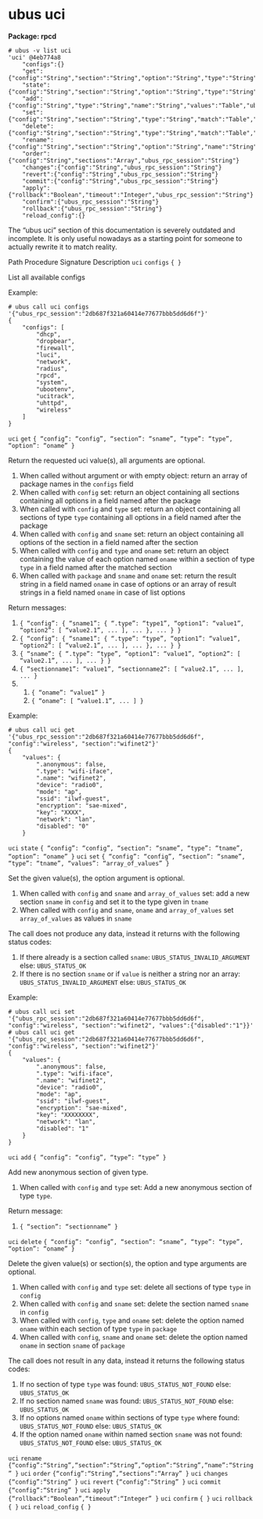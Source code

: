 # ubus uci

**Package: rpcd**

```
# ubus -v list uci
'uci' @4eb774a8
	"configs":{}
	"get":{"config":"String","section":"String","option":"String","type":"String","match":"Table","ubus_rpc_session":"String"}
	"state":{"config":"String","section":"String","option":"String","type":"String","match":"Table","ubus_rpc_session":"String"}
	"add":{"config":"String","type":"String","name":"String","values":"Table","ubus_rpc_session":"String"}
	"set":{"config":"String","section":"String","type":"String","match":"Table","values":"Table","ubus_rpc_session":"String"}
	"delete":{"config":"String","section":"String","type":"String","match":"Table","option":"String","options":"Array","ubus_rpc_session":"String"}
	"rename":{"config":"String","section":"String","option":"String","name":"String","ubus_rpc_session":"String"}
	"order":{"config":"String","sections":"Array","ubus_rpc_session":"String"}
	"changes":{"config":"String","ubus_rpc_session":"String"}
	"revert":{"config":"String","ubus_rpc_session":"String"}
	"commit":{"config":"String","ubus_rpc_session":"String"}
	"apply":{"rollback":"Boolean","timeout":"Integer","ubus_rpc_session":"String"}
	"confirm":{"ubus_rpc_session":"String"}
	"rollback":{"ubus_rpc_session":"String"}
	"reload_config":{}
```

The “ubus uci” section of this documentation is severely outdated and incomplete. It is only useful nowadays as a starting point for someone to actually rewrite it to match reality.

Path Procedure Signature Description `uci` `configs` `{ }`

List all available configs

Example:

```
# ubus call uci configs '{"ubus_rpc_session":"2db687f321a60414e77677bbb5dd6d6f"}'
{
	"configs": [
		"dhcp",
		"dropbear",
		"firewall",
		"luci",
		"network",
		"radius",
		"rpcd",
		"system",
		"ubootenv",
		"ucitrack",
		"uhttpd",
		"wireless"
	]
}
```

`uci` `get` `{ “config”: “config”, “section”: “sname”, “type”: “type”, “option”: “oname” }`

Return the requested uci value(s), all arguments are optional.

1. When called without argument or with empty object: return an array of package names in the `configs` field
2. When called with `config` set: return an object containing all sections containing all options in a field named after the package
3. When called with `config` and `type` set: return an object containing all sections of type `type` containing all options in a field named after the package
4. When called with `config` and `sname` set: return an object containing all options of the section in a field named after the section
5. When called with `config` and `type` and `oname` set: return an object containing the value of each option named `oname` within a section of type `type` in a field named after the matched section
6. When called with `package` and `sname` and `oname` set: return the result string in a field named `oname` in case of options or an array of result strings in a field named `oname` in case of list options

Return messages:

1. `{ “config”: { “sname1”: { “.type”: “type1”, “option1”: “value1”, “option2”: [ “value2.1”, ... ], ... }, ... } }`
2. `{ “config”: { “sname1”: { “.type”: “type”, “option1”: “value1”, “option2”: [ “value2.1”, ... ], ... }, ... } }`
3. `{ “sname”: { “.type”: “type”, “option1”: “value1”, “option2”: [ “value2.1”, ... ], ... } }`
4. `{ “sectionname1”: “value1”, “sectionname2”: [ “value2.1”, ... ], ... }`
5. 1. `{ “oname”: “value1” }`
   2. `{ “oname”: [ “value1.1”, ... ] }`

Example:

```
# ubus call uci get '{"ubus_rpc_session":"2db687f321a60414e77677bbb5dd6d6f", "config":"wireless", "section":"wifinet2"}'
{
	"values": {
		".anonymous": false,
		".type": "wifi-iface",
		".name": "wifinet2",
		"device": "radio0",
		"mode": "ap",
		"ssid": "ilwf-guest",
		"encryption": "sae-mixed",
		"key": "XXXX",
		"network": "lan",
		"disabled": "0"
	}
```

`uci` `state` `{ “config”: “config”, “section”: “sname”, “type”: “tname”, “option”: “oname” }` `uci` `set` `{ “config”: “config”, “section”: “sname”, “type”: “tname”, “values”: “array_of_values” }`

Set the given value(s), the option argument is optional.

1. When called with `config` and `sname` and `array_of_values` set: add a new section `sname` in `config` and set it to the type given in `tname`
2. When called with `config` and `sname`, `oname` and `array_of_values` set `array_of_values` as values in `sname`

The call does not produce any data, instead it returns with the following status codes:

1. If there already is a section called `sname`: `UBUS_STATUS_INVALID_ARGUMENT` else: `UBUS_STATUS_OK`
2. If there is no section `sname` or if `value` is neither a string nor an array: `UBUS_STATUS_INVALID_ARGUMENT` else: `UBUS_STATUS_OK`

Example:

```
# ubus call uci set '{"ubus_rpc_session":"2db687f321a60414e77677bbb5dd6d6f", "config":"wireless", "section":"wifinet2", "values":{"disabled":"1"}}'
# ubus call uci get '{"ubus_rpc_session":"2db687f321a60414e77677bbb5dd6d6f", "config":"wireless", "section":"wifinet2"}'
{
	"values": {
		".anonymous": false,
		".type": "wifi-iface",
		".name": "wifinet2",
		"device": "radio0",
		"mode": "ap",
		"ssid": "ilwf-guest",
		"encryption": "sae-mixed",
		"key": "XXXXXXXX",
		"network": "lan",
		"disabled": "1"
	}
}
```

`uci` `add` `{ “config”: “config”, “type”: “type” }`

Add new anonymous section of given type.

1. When called with `config` and `type` set: Add a new anonymous section of type `type`.

Return message:

1. `{ “section”: “sectionname” }`

`uci` `delete` `{ “config”: “config”, “section”: “sname”, “type”: “type”, “option”: “oname” }`

Delete the given value(s) or section(s), the option and type arguments are optional.

1. When called with `config` and `type` set: delete all sections of type `type` in `config`
2. When called with `config` and `sname` set: delete the section named `sname` in `config`
3. When called with `config`, `type` and `oname` set: delete the option named `oname` within each section of type `type` in `package`
4. When called with `config`, `sname` and `oname` set: delete the option named `oname` in section `sname` of `package`

The call does not result in any data, instead it returns the following status codes:

1. If no section of type `type` was found: `UBUS_STATUS_NOT_FOUND` else: `UBUS_STATUS_OK`
2. If no section named `sname` was found: `UBUS_STATUS_NOT_FOUND` else: `UBUS_STATUS_OK`
3. If no options named `oname` within sections of type `type` where found: `UBUS_STATUS_NOT_FOUND` else: `UBUS_STATUS_OK`
4. If the option named `oname` within named section `sname` was not found: `UBUS_STATUS_NOT_FOUND` else: `UBUS_STATUS_OK`

`uci` `rename` `{“config”:“String”,“section”:“String”,“option”:“String”,“name”:“String” }` `uci` `order` `{“config”:“String”,“sections”:“Array” }` `uci` `changes` `{“config”:“String” }` `uci` `revert` `{“config”:“String” }` `uci` `commit` `{“config”:“String” }` `uci` `apply` `{“rollback”:“Boolean”,“timeout”:“Integer” }` `uci` `confirm` `{ }` `uci` `rollback` `{ }` `uci` `reload_config` `{ }`
